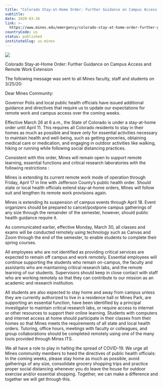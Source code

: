 ```yaml
---
title: "Colorado Stay-at-Home Order: Further Guidance on Campus Access and Remote Work Extension"
subtitle: 
date: 2020-03-26
link: >-
  https://www.mines.edu/emergency/colorado-stay-at-home-order-further-guidance-on-campus-access-and-remote-work-extension/
countryCode: us
status: published
instituteSlug: us-mines
---
```

![](https://www.mines.edu/wp-content/uploads/assets/icon_triangle_4c_r-512x512.png)

Colorado Stay-at-Home Order: Further Guidance on Campus Access and Remote Work Extension

The following message was sent to all Mines faculty, staff and students on 3/25/20:

Dear Mines Community:

Governor Polis and local public health officials have issued additional guidance and directives that require us to update our expectations for remote work and campus access over the coming weeks.

Effective March 26 at 6 a.m., the State of Colorado is under a stay-at-home order until April 11. This requires all Colorado residents to stay in their homes as much as possible and leave only for essential activities necessary to maintain health and well-being, such as getting groceries, obtaining medical care or medication, and engaging in outdoor activities like walking, hiking or running while following social distancing practices.

Consistent with this order, Mines will remain open to support remote learning, essential functions and critical research laboratories with the following restrictions :

Mines is extending its current remote work mode of operation through Friday, April 17 in line with Jefferson County’s public health order. Should state or local health officials extend stay-at-home orders, Mines will follow suit and lengthen its remote work provisions again.

Mines is extending its suspension of campus events through April 18. Event organizers should be prepared to cancel/postpone campus gatherings of any size through the remainder of the semester, however, should public health guidance require it.

As communicated earlier, effective Monday, March 30, all classes and exams will be conducted remotely using technology such as Canvas and Zoom through the end of the semester, to enable students to complete their spring courses.

All employees who are not identified as providing critical services are expected to remain off campus and work remotely. Essential employees will continue supporting the students who remain on-campus, the faculty and assistants who are maintaining critical research labs, and the remote learning of our students. Supervisors should keep in close contact with staff who are working remotely so that they can contribute to our mission as an academic and research institution.

All students are also expected to stay home and away from campus unless they are currently authorized to live in a residence hall or Mines Park, are supporting an essential function, have been identified by a principal investigator to maintain critical research labs, or require access to internet or other resources to support their online learning. Students with computers and internet access at home should participate in their classes from their homes so that Mines meets the requirements of all state and local health orders. Tutoring, office hours, meetings with faculty or colleagues, and group collaborations should be completed remotely using one of the many tools provided through Mines ITS.

We all have a role to play in halting the spread of COVID-19. We urge all Mines community members to heed the directives of public health officials: In the coming weeks, please stay home as much as possible, avoid gatherings of any size, consolidate grocery shopping trips and practice proper social distancing whenever you do leave the house for outdoor exercise and/or essential shopping. Together, we can make a difference and together we will get through this.